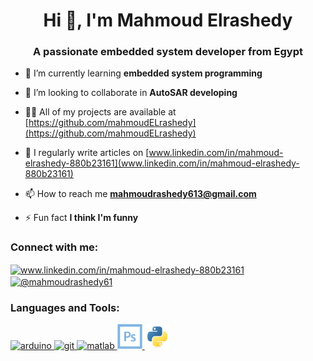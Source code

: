 <h1 align="center">Hi 👋, I'm Mahmoud Elrashedy</h1>
<h3 align="center">A passionate embedded system developer from Egypt</h3>

- 🌱 I’m currently learning **embedded system programming**

- 👯 I’m looking to collaborate in **AutoSAR developing**

- 👨‍💻 All of my projects are available at [https://github.com/mahmoudELrashedy](https://github.com/mahmoudELrashedy)

- 📝 I regularly write articles on [www.linkedin.com/in/mahmoud-elrashedy-880b23161](www.linkedin.com/in/mahmoud-elrashedy-880b23161)

- 📫 How to reach me **mahmoudrashedy613@gmail.com**

- ⚡ Fun fact **I think I'm funny**

<h3 align="left">Connect with me:</h3>
<p align="left">
<a href="https://linkedin.com/in/www.linkedin.com/in/mahmoud-elrashedy-880b23161" target="blank"><img align="center" src="https://raw.githubusercontent.com/rahuldkjain/github-profile-readme-generator/master/src/images/icons/Social/linked-in-alt.svg" alt="www.linkedin.com/in/mahmoud-elrashedy-880b23161" height="30" width="40" /></a>
<a href="https://www.hackerrank.com/@mahmoudrashedy61" target="blank"><img align="center" src="https://raw.githubusercontent.com/rahuldkjain/github-profile-readme-generator/master/src/images/icons/Social/hackerrank.svg" alt="@mahmoudrashedy61" height="30" width="40" /></a>
</p>

<h3 align="left">Languages and Tools:</h3>
<p align="left"> <a href="https://www.arduino.cc/" target="_blank" rel="noreferrer"> <img src="https://cdn.worldvectorlogo.com/logos/arduino-1.svg" alt="arduino" width="40" height="40"/> </a> <a href="https://git-scm.com/" target="_blank" rel="noreferrer"> <img src="https://www.vectorlogo.zone/logos/git-scm/git-scm-icon.svg" alt="git" width="40" height="40"/> </a> <a href="https://www.mathworks.com/" target="_blank" rel="noreferrer"> <img src="https://upload.wikimedia.org/wikipedia/commons/2/21/Matlab_Logo.png" alt="matlab" width="40" height="40"/> </a> <a href="https://www.photoshop.com/en" target="_blank" rel="noreferrer"> <img src="https://raw.githubusercontent.com/devicons/devicon/master/icons/photoshop/photoshop-line.svg" alt="photoshop" width="40" height="40"/> </a> <a href="https://www.python.org" target="_blank" rel="noreferrer"> <img src="https://raw.githubusercontent.com/devicons/devicon/master/icons/python/python-original.svg" alt="python" width="40" height="40"/> </a> </p>
